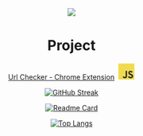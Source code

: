 <div align="center">
  <img src="https://media.giphy.com/media/d9AC9cKuNu165UxNtj/giphy.gif" width="100"/>
  
  <h1>Project</h1>
    
  <a href="https://github.com/EliteWise/url-checker">Url Checker - Chrome Extension</a>&nbsp;
  <img src="https://github.com/devicons/devicon/blob/master/icons/javascript/javascript-original.svg" title="JavaScript" alt="JavaScript" width="33" height="33"/>
  
  [![GitHub Streak](http://github-readme-streak-stats.herokuapp.com?user=EliteWise&theme=radical)](https://git.io/streak-stats)
  
  [![Readme Card](https://github-readme-stats.vercel.app/api/pin/?username=elitewise&repo=url-checker)](https://github.com/EliteWise/url-checker)
  
  [![Top Langs](https://github-readme-stats.vercel.app/api/top-langs/?username=elitewise)](https://github.com/anuraghazra/github-readme-stats)
</div>
